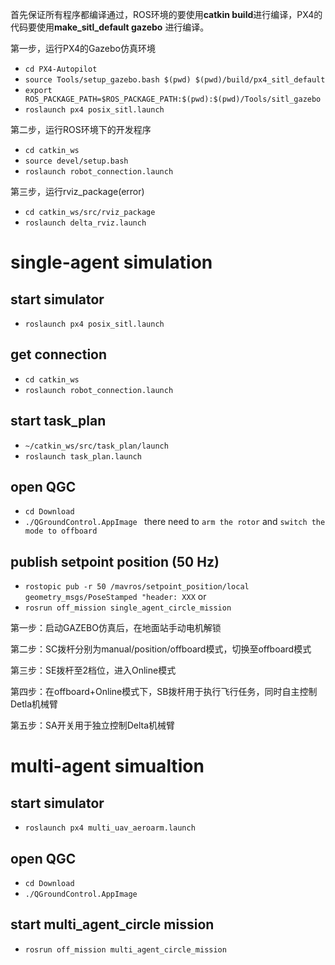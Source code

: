 首先保证所有程序都编译通过，ROS环境的要使用**catkin build**进行编译，PX4的代码要使用**make_sitl_default gazebo** 进行编译。

第一步，运行PX4的Gazebo仿真环境

- `cd PX4-Autopilot`
- `source Tools/setup_gazebo.bash $(pwd) $(pwd)/build/px4_sitl_default`
- `export ROS_PACKAGE_PATH=$ROS_PACKAGE_PATH:$(pwd):$(pwd)/Tools/sitl_gazebo`
- `roslaunch px4 posix_sitl.launch`

第二步，运行ROS环境下的开发程序

- `cd catkin_ws`
- `source devel/setup.bash`
- `roslaunch robot_connection.launch`

第三步，运行rviz_package(error)

- `cd catkin_ws/src/rviz_package`
- `roslaunch delta_rviz.launch`


# single-agent simulation

## start simulator
- `roslaunch px4 posix_sitl.launch`

## get connection
- `cd catkin_ws`
- `roslaunch robot_connection.launch`

## start task_plan
- `~/catkin_ws/src/task_plan/launch`
- `roslaunch task_plan.launch`

## open QGC
- `cd Download`
- `./QGroundControl.AppImage `
there need to `arm the rotor` and `switch the mode to offboard`

## publish setpoint position (50 Hz)
- `rostopic pub -r 50 /mavros/setpoint_position/local geometry_msgs/PoseStamped "header: XXX`
or
- `rosrun off_mission single_agent_circle_mission`

第一步：启动GAZEBO仿真后，在地面站手动电机解锁

第二步：SC拨杆分别为manual/position/offboard模式，切换至offboard模式

第三步：SE拨杆至2档位，进入Online模式

第四步：在offboard+Online模式下，SB拨杆用于执行飞行任务，同时自主控制Detla机械臂

第五步：SA开关用于独立控制Delta机械臂

# multi-agent simualtion
## start simulator
- `roslaunch px4 multi_uav_aeroarm.launch`

## open QGC
- `cd Download`
- `./QGroundControl.AppImage `

## start multi_agent_circle mission
- `rosrun off_mission multi_agent_circle_mission`
